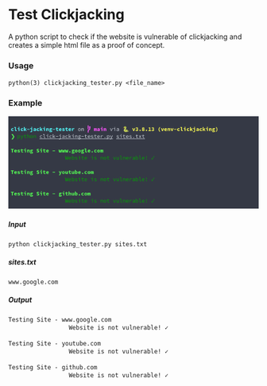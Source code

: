 # Test Clickjacking

A python script to check if the website is vulnerable of clickjacking and creates a simple html file as a proof of concept.

### Usage

```
python(3) clickjacking_tester.py <file_name>
```

### Example
![demo](https://github.com/ShreehariVaasishta/click-jacking-tester/blob/main/image.png)


##### Input

```
python clickjacking_tester.py sites.txt
```

##### sites.txt

```
www.google.com
```

##### Output

```
Testing Site - www.google.com
                 Website is not vulnerable! ✓

Testing Site - youtube.com
                 Website is not vulnerable! ✓

Testing Site - github.com
                 Website is not vulnerable! ✓
```
